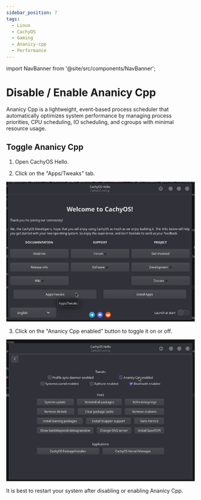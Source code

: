 ```yaml
---
sidebar_position: 7
tags:
  - Linux
  - CachyOS
  - Gaming
  - Ananicy-cpp
  - Performance
---
```


import NavBanner from '@site/src/components/NavBanner';

# Disable / Enable Ananicy Cpp

<NavBanner href="/wiki/cachyos/gaming/about" text="Return to Gaming Guide" />

Ananicy Cpp is a lightweight, event-based process scheduler that automatically optimizes system performance by managing process priorities, CPU scheduling, IO scheduling, and cgroups with minimal resource usage.

## Toggle Ananicy Cpp

1. Open CachyOS Hello.

2. Click on the "Apps/Tweaks" tab.

![CachyOS Hello](./img/cachyos-hello-home-disable-ananicpp.png)

3. Click on the "Ananicy Cpp enabled" button to toggle it on or off.

![CachyOS Toggle Ananicy Cpp](./img/cachyos-hello-tweaks-ananicpp.png)

It is best to restart your system after disabling or enabling Ananicy Cpp.
